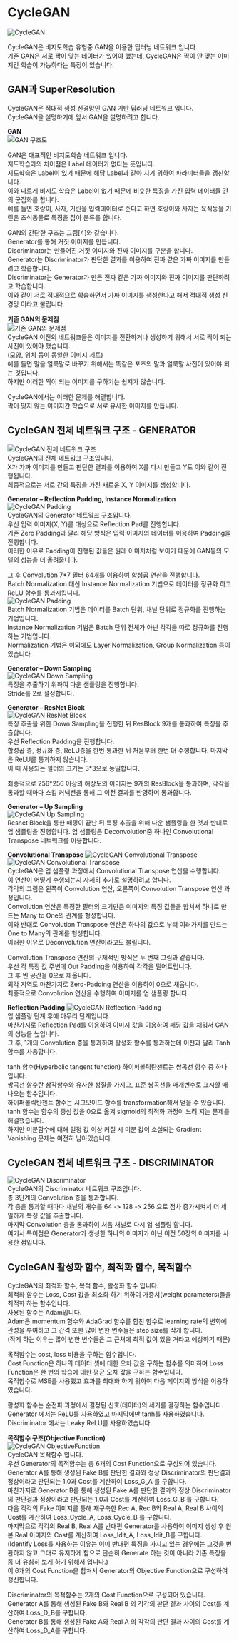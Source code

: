 # CycleGAN  
![CycleGAN](../static/CycleGAN.png "CycleGAN 네트워크 구조")  

CycleGAN은 비지도학습 유형중 GAN을 이용한 딥러닝 네트워크 입니다.  
기존 GAN은 서로 짝이 맞는 데이터가 있어야 했는데, CycleGAN은 짝이 안 맞는 이미지간 학습이 가능하다는 특징이 있습니다.  

## GAN과 SuperResolution
CycleGAN은 적대적 생성 신경망인 GAN 기반 딥러닝 네트워크 입니다.  
CycleGAN을 설명하기에 앞서 GAN을 설명하려고 합니다.
  

**GAN**  
![GAN 구조도](../static/CycleGAN-GAN.png "GAN 구조도") 

GAN은 대표적인 비지도학습 네트워크 입니다.  
지도학습과의 차이점은 Label 데이터가 없다는 뜻입니다.  
지도학습은 Label이 있기 때문에 해당 Label과 같아 지기 위하여 파라미터들을 갱신합니다.  
이와 다르게 비지도 학습은 Label이 없기 때문에 비슷한 특징을 가진 입력 데이터들 간의 군집화를 합니다.  
예를 들면 호랑이, 사자, 기린을 입력데이터로 준다고 하면 호랑이와 사자는 육식동물 기린은 초식동물로 특징을 잡아 분류를 합니다.  

GAN의 간단한 구조는 그림[4]와 같습니다.  
Generator를 통해 거짓 이미지를 만듭니다.  
Discriminator는 만들어진 거짓 이미지와 진짜 이미지를 구분을 합니다.  
Generator는 Discriminator가 판단한 결과를 이용하여 진짜 같은 가짜 이미지를 만들려고 학습합니다.  
Discriminator는 Generator가 만든 진짜 같은 가짜 이미지와 진짜 이미지를 판단하려고 학습합니다.  
이와 같이 서로 적대적으로 학습하면서 가짜 이미지를 생성한다고 해서 적대적 생성 신경망 이라고 불립니다.  

**기존 GAN의 문제점**  
![기존 GAN의 문제점](../static/CycleGAN-beforeProblem.png "기존 GAN의 문제점" )  
CycleGAN 이전의 네트워크들은 이미지를 전환하거나 생성하기 위해서 서로 짝이 되는 사진이 있어야 했습니다.  
(모양, 위치 등이 동일한 이미지 세트)  
예를 들면 말을 얼룩말로 바꾸기 위해서는 똑같은 포즈의 말과 얼룩말 사진이 있어야 되는 것입니다.  
하지만 이러한 짝이 되는 이미지를 구하기는 쉽지가 않습니다.  

CycleGAN에서는 이러한 문제를 해결합니다.  
짝이 맞지 않는 이미지간 학습으로 서로 유사한 이미지를 만듭니다.  

  
## CycleGAN 전체 네트워크 구조 - GENERATOR
![CycleGAN 전체 네트워크 구조](../static/CycleGAN.png "CycleGAN 전체 네트워크 구조")  
CycleGAN의 전체 네트워크 구조입니다.  
X가 가짜 이미지를 만들고 판단한 결과를 이용하여 X를 다시 만들고 Y도 이와 같이 진행됩니다.  
최종적으로는 서로 간의 특징을 가진 새로운 X, Y 이미지를 생성합니다.  


**Generator – Reflection Padding, Instance Normalization**  
![CycleGAN Padding](../static/CycleGAN-ReflectionPadding.png "CycleGAN Padding")  
CycleGAN의 Generator 네트워크 구조입니다.  
우선 입력 이미지(X, Y)를 대상으로 Reflection Pad를 진행합니다.  
기존 Zero Padding과 달리 해당 방식은 입력 이미지의 데이터를 이용하여 Padding을 진행합니다.  
이러한 이유로 Padding이 진행된 값들은 원래 이미지처럼 보이기 때문에 GAN등의 모델의 성능을 더 올려줍니다.  

그 후 Convolution 7*7 필터 64개를 이용하여 합성곱 연산을 진행합니다.  
Batch Normalization 대신 Instance Normalization 기법으로 데이터를 정규화 하고
ReLU 함수를 통과시킵니다.  
![CycleGAN Padding](../static/CycleGAN-norm.png "CycleGAN Padding")  
Batch Normalization 기법은 데이터를 Batch 단위, 채널 단위로 정규화를 진행하는 기법입니다.  
Instance Normalization 기법은 Batch 단위 전체가 아닌 각각을 따로 정규화를 진행하는 기법입니다.  
Normalization 기법은 이외에도 Layer Normalization, Group Normalization 등이 있습니다.  

**Generator – Down Sampling**  
![CycleGAN Down Sampling](../static/CycleGAN-downSampling.png "CycleGAN Down Sampling")  
특징을 추출하기 위하여 다운 샘플링을 진행합니다.  
Stride를 2로 설정합니다.  

**Generator – ResNet Block**  
![CycleGAN ResNet Block](../static/CycleGAN-resnetBlock.png "CycleGAN ResNet Block")  
특징 추출을 위한 Down Sampling을 진행한 뒤 ResBlock 9개를 통과하여 특징을 추출합니다.  
우선 Reflection Padding을 진행합니다.  
합성곱 층, 정규화 층, ReLU층을 한번 통과한 뒤 처음부터 한번 더 수행합니다.
마지막은 ReLU를 통과하지 않습니다.  
이 때 사용되는 필터의 크기는 3*3으로 동일합니다.  

최종적으로 256*256 이상의 해상도의 이미지는 9개의 ResBlock을 통과하며, 각각을 통과할 때마다 스킵 커넥션을 통해 그 이전 결과를 반영하며 통과합니다.  

**Generator – Up Sampling**  
![CycleGAN Up Sampling](../static/CycleGAN-upSampling.png "CycleGAN Up Sampling")  
Resnet Block을 통한 매핑이 끝난 뒤 특징 추출을 위해 다운 샘플링을 한 것과 반대로 업 샘플링을 진행합니다.
업 샘플링은 Deconvolution중 하나인 Convolutional Transpose 네트워크를 이용합니다.

**Convolutional Transpose**
![CycleGAN Convolutional Transpose](../static/CycleGAN-ConvolutionalTranspose01.png "CycleGAN Convolutional Transpose")  
![CycleGAN Convolutional Transpose](../static/CycleGAN-ConvolutionalTranspose02.png "CycleGAN Convolutional Transpose")  
CycleGAN은 업 샘플링 과정에서 Convolutional Transpose 연산을 수행합니다.  
이 연산이 어떻게 수행되는지 자세히 추가로 설명하려고 합니다.  
각각의 그림은 왼쪽이 Convolution 연산, 오른쪽이 Convolution Transpose 연산 과정입니다.  
Convolution 연산은 특정한 필터의 크기만큼 이미지의 특징 값들을 합쳐서 하나로 만드는 Many to One의 관계를 형성합니다.  
이와 반대로 Convolution Transpose 연산은 하나의 값으로 부터 여러가지를 만드는 One to Many의 관계를 형성합니다.  
이러한 이유로 Deconvolution 연산이라고도 불립니다.  

Convolution Transpose 연산의 구체적인 방식은 두 번째 그림과 같습니다.  
우선 각 특징 값 주변에 Out Padding을 이용하여 각각을 떨어트립니다.  
그 후 빈 공간을 0으로 채웁니다.  
외각 지역도 마찬가지로 Zero-Padding 연산을 이용하여 0으로 채웁니다.  
최종적으로 Convolution 연산을 수행하여 이미지를 업 샘플링 합니다.  

**Reflection Padding**
![CycleGAN Reflection Padding](../static/CycleGAN-ReflectionPaddingTanh.png "CycleGAN Reflection Padding")  
업 샘플링 단계 후에 마무리 단계입니다.  
마찬가지로 Reflection Pad를 이용하여 이미지 값을 이용하여 패딩 값을 채워서 GAN의 성능을 높입니다.  
그 후, 1개의 Convolution 층을 통과하여 활성화 함수를 통과하는데 이전과 달리 Tanh 함수를 사용합니다.  
  
tanh 함수(Hyperbolic tangent function) 하이퍼볼릭탄젠트는 쌍곡선 함수 중 하나입니다.   
쌍곡선 함수란 삼각함수와 유사한 성질을 가지고, 표준 쌍곡선을 매개변수로 표시할 때 나오는 함수입니다.  
하이퍼볼릭탄젠트 함수는 시그모이드 함수를 transformation해서 얻을 수 있습니다.
tanh 함수는 함수의 중심 값을 0으로 옮겨 sigmoid의 최적화 과정이 느려 지는 문제를 해결했습니다.  
하지만 미분함수에 대해 일정 값 이상 커질 시 미분 값이 소실되는 Gradient Vanishing 문제는 여전히 남아있습니다.  

## CycleGAN 전체 네트워크 구조 - DISCRIMINATOR  
![CycleGAN Discriminator](../static/CycleGAN-Discriminator.png "CycleGAN Discriminator")  
CycleGAN의 Discriminator 네트워크 구조입니다.  
총 3단계의 Convolution 층을 통과합니다.  
각 층을 통과할 때마다 채널의 개수를 64 -> 128 -> 256 으로 점차 증가시켜서 더 세밀하게 특징 값을 추출합니다.  
마지막 Convolution 층을 통과하여 처음 채널로 다시 업 샘플링 합니다.  
여기서 특이점은 Generator가 생성한 하나의 이미지가 아닌 이전 50장의 이미지를 사용한 점입니다.  

## CycleGAN 활성화 함수, 최적화 함수, 목적함수
CycleGAN의 최적화 함수, 목적 함수, 활성화 함수 입니다.  
최적화 함수는 Loss, Cost 값을 최소화 하기 위하여 가중치(weight parameters)들을 최적화 하는 함수입니다.  
사용된 함수는 Adam입니다.  
Adam은 momentum 함수와 AdaGrad 함수를 합친 함수로 learning rate의 변화에 관성을 부여하고 그 간격 또한 많이 변한 변수들은 step size를 작게 합니다.  
(작게 하는 이유는 많이 변한 변수들은 그 근처에 최적 값이 있을 거라고 예상하기 때문)  
  
목적함수는 cost, loss 비용을 구하는 함수입니다.  
Cost Function은 하나의 데이터 셋에 대한 오차 값을 구하는 함수를 의미하며 Loss Function은 한 번의 학습에 대한 평균 오차 값을 구하는 함수입니다.  
목적함수로 MSE를 사용했고 효과를 최대화 하기 위하여 다음 페이지의 방식을 이용하였습니다.  
  
활성화 함수는 순전파 과정에서 결정된 신호(데이터)의 세기를 결정하는 함수입니다.  
Generator 에서는 ReLU를 사용하였고 마지막에만 tanh를 사용하였습니다.  
Discriminator 에서는 Leaky ReLU를 사용하였습니다.  

**목적함수 구조(Objective Function)**  
![CycleGAN ObjectiveFunction](../static/CycleGAN-ObjectiveFunction.png "CycleGAN ObjectiveFunction")  
CycleGAN 목적함수 입니다.  
우선 Generator의 목적함수는 총 6개의 Cost Function으로 구성되어 있습니다.  
Generator A를 통해 생성된 Fake B를 판단한 결과와 정상 Discriminator의 판단결과 정상이라고 판단되는 1.0과 Cost를 계산하여 Loss_G_A 를 구합니다.  
마찬가지로 Generator B를 통해 생성된 Fake A를 판단한 결과와 정상 Discriminator의 판단결과 정상이라고 판단되는 1.0과 Cost를 계산하여 Loss_G_B 를 구합니다.  
다음 각각의 Fake 이미지를 통해 재구축한 Rec A, Rec B와 Real A, Real B 사이의 Cost를 계산하여 Loss_Cycle_A, Loss_Cycle_B 를 구합니다.  
마지막으로 각각의 Real B, Real A를 반대편 Generator를 사용하여 이미지 생성 후 원본 Real 이미지와 Cost를 계산하여 Loss_Idit_A, Loss_Idit_B를 구합니다.  
(Identify Loss를 사용하는 이유는 이미 반대편 특징을 가지고 있는 경우에는 그것을 변환하지 않고 그대로 유지하게 함으로 단순히 Generate 하는 것이 아니라 기존 특징을 좀 더 유심히 보게 하기 위해서 입니다.)  
이 6개의 Cost Function을 합쳐서 Generator의 Objective Function으로 구성하여 갱신합니다.  
  
Discriminator의 목적함수는 2개의 Cost Function으로 구성되어 있습니다.  
Generator A를 통해 생성된 Fake B와 Real B 의 각각의 판단 결과 사이의 Cost를 계산하여 Loss_D_B를 구합니다.  
Generator B를 통해 생성된 Fake A와 Real A 의 각각의 판단 결과 사이의 Cost를 계산하여 Loss_D_A를 구합니다.  


